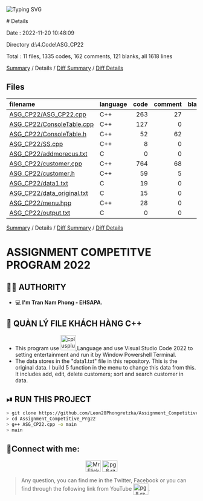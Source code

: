 <p
     <a href="https://www.facebook.com/pg.8.rzk/"><img src="https://readme-typing-svg.herokuapp.com?font=Fira+Code&pause=1000&color=0&width=600&lines=THE+PROJECT+IS+CREATED+BY+TRẦN+NAM+PHONG" alt="Typing SVG" />
     </a>
 </p>
# Details

Date : 2022-11-20 10:48:09

Directory d:\\4.Code\\ASG_CP22

Total : 11 files,  1335 codes, 162 comments, 121 blanks, all 1618 lines

[Summary](results.md) / Details / [Diff Summary](diff.md) / [Diff Details](diff-details.md)

## Files
| filename | language | code | comment | blank | total |
| :--- | :--- | ---: | ---: | ---: | ---: |
| [ASG_CP22/ASG_CP22.cpp](/ASG_CP22/ASG_CP22.cpp) | C++ | 263 | 27 | 5 | 295 |
| [ASG_CP22/ConsoleTable.cpp](/ASG_CP22/ConsoleTable.cpp) | C++ | 127 | 0 | 35 | 162 |
| [ASG_CP22/ConsoleTable.h](/ASG_CP22/ConsoleTable.h) | C++ | 52 | 62 | 59 | 173 |
| [ASG_CP22/SS.cpp](/ASG_CP22/SS.cpp) | C++ | 8 | 0 | 1 | 9 |
| [ASG_CP22/addmorecus.txt](/ASG_CP22/addmorecus.txt) | C | 0 | 0 | 1 | 1 |
| [ASG_CP22/customer.cpp](/ASG_CP22/customer.cpp) | C++ | 764 | 68 | 11 | 843 |
| [ASG_CP22/customer.h](/ASG_CP22/customer.h) | C++ | 59 | 5 | 3 | 67 |
| [ASG_CP22/data1.txt](/ASG_CP22/data1.txt) | C | 19 | 0 | 1 | 20 |
| [ASG_CP22/data_original.txt](/ASG_CP22/data_original.txt) | C | 15 | 0 | 1 | 16 |
| [ASG_CP22/menu.hpp](/ASG_CP22/menu.hpp) | C++ | 28 | 0 | 3 | 31 |
| [ASG_CP22/output.txt](/ASG_CP22/output.txt) | C | 0 | 0 | 1 | 1 |

[Summary](results.md) / Details / [Diff Summary](diff.md) / [Diff Details](diff-details.md)

# **ASSIGNMENT COMPETITVE PROGRAM 2022**

## **🙋‍♂️ AUTHORITY**
- 💻 **I'm Tran Nam Phong - EHSAPA.**

## 🧠 **QUẢN LÝ FILE KHÁCH HÀNG C++**
- This program use <a href="https://www.w3schools.com/cpp/" target="_blank"> <img src="https://user-images.githubusercontent.com/82562559/189319194-55e984e0-f0e5-4d2c-9676-48fc5b2ca815.png" alt="cplusplus" width="40" height="40"/> </a>  Language and use Visual Studio Code 2022 to setting entertainment and run it by Window Powershell Terminal.
- The data stores in the "data1.txt" file in this repository. This is the original data. I build 5 function in the menu to change this data from this. It includes add, edit, delete customers; sort and search customer in data.
## ⏯ **RUN THIS PROJECT**
```bash
> git clone https://github.com/Leon28Phongretzka/Assignment_Competitive_Prg22
> cd Assignment_Competitive_Prg22
> g++ ASG_CP22.cpp -o main
> main
```

## **🤝Connect with me:**
<p align="center">   
  <a href="https://twitter.com/z_bayern_gzkt" target="blank"><img align="center" src="https://raw.githubusercontent.com/rahuldkjain/github-profile-readme-generator/master/src/images/icons/Social/twitter.svg" alt="Mr Flick" height="30" width="40" /></a>    
  <a href="https://www.facebook.com/pg.8.rzk/" target="blank"><img align="center" src="https://raw.githubusercontent.com/rahuldkjain/github-profile-readme-generator/master/src/images/icons/Social/facebook.svg" alt="pg.8.rzk" height="30" width="40" /></a>    


> Any question, you can find me in the Twitter, Facebook or you can find through the following link from YouTube <a href="https://www.youtube.com/watch?v=dQw4w9WgXcQ" target="blank"><img align="center" src="https://raw.githubusercontent.com/rahuldkjain/github-profile-readme-generator/master/src/images/icons/Social/youtube.svg" alt="pg.8.rzk" height="30" width="40" /></a>.

